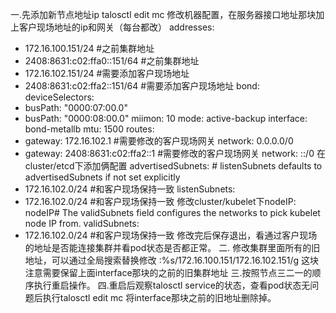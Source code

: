 一.先添加新节点地址ip
talosctl edit mc 修改机器配置，在服务器接口地址那块加上客户现场地址的ip和网关（每台都改）
  addresses:
   - 172.16.100.151/24  #之前集群地址
   - 2408:8631:c02:ffa0::151/64 #之前集群地址
  - 172.16.102.151/24 #需要添加客户现场地址
   - 2408:8631:c02:ffa2::151/64 #需要添加客户现场地址
   bond:
   deviceSelectors:
   - busPath: "0000:07:00.0"
   - busPath: "0000:08:00.0"
   miimon: 10
   mode: active-backup
   interface: bond-metallb
   mtu: 1500
   routes:
   - gateway: 172.16.102.1 #需要修改的客户现场网关
   network:  0.0.0.0/0
   - gateway: 2408:8631:c02:ffa2::1  #需要修改的客户现场网关
   network: ::/0 
在cluster/etcd下添加俩配置
  advertisedSubnets: # listenSubnets defaults to advertisedSubnets if not set explicitly
   - 172.16.102.0/24 #和客户现场保持一致
   listenSubnets:
   - 172.16.102.0/24 #和客户现场保持一致
修改cluster/kubelet下nodeIP:
   nodeIP# The validSubnets field configures the networks to pick kubelet node IP from.
   validSubnets:
   - 172.16.102.0/24 #和客户现场保持一致
修改完后保存退出，看通过客户现场的地址是否能连接集群并看pod状态是否都正常。
二. 修改集群里面所有的旧地址，可以通过全局搜索替换修改   :%s/172.16.100.151/172.16.102.151/g
这块注意需要保留上面interface那块的之前的旧集群地址
三.按照节点三二一的顺序执行重启操作。
四.重启后观察talosctl service的状态，查看pod状态无问题后执行talosctl edit mc 将interface那块之前的旧地址删除掉。